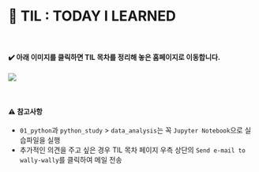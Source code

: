 # :pencil: TIL : TODAY I LEARNED

<br>

#### :heavy_check_mark: 아래 이미지를 클릭하면 TIL 목차를 정리해 놓은 홈페이지로 이동합니다.

<a href="https://wally-wally.tistory.com/" target="_blank"><img src="https://user-images.githubusercontent.com/52685250/64186060-2827c280-cea9-11e9-9b58-3a5fe51447eb.JPG"></a>

<br>

#### :warning: 참고사항

- `01_python`과 `python_study` > `data_analysis`는 꼭 `Jupyter Notebook`으로 실습파일을 실행
- 추가적인 의견을 주고 싶은 경우 TIL 목차 페이지 우측 상단의 `Send e-mail to wally-wally`를 클릭하여 메일 전송